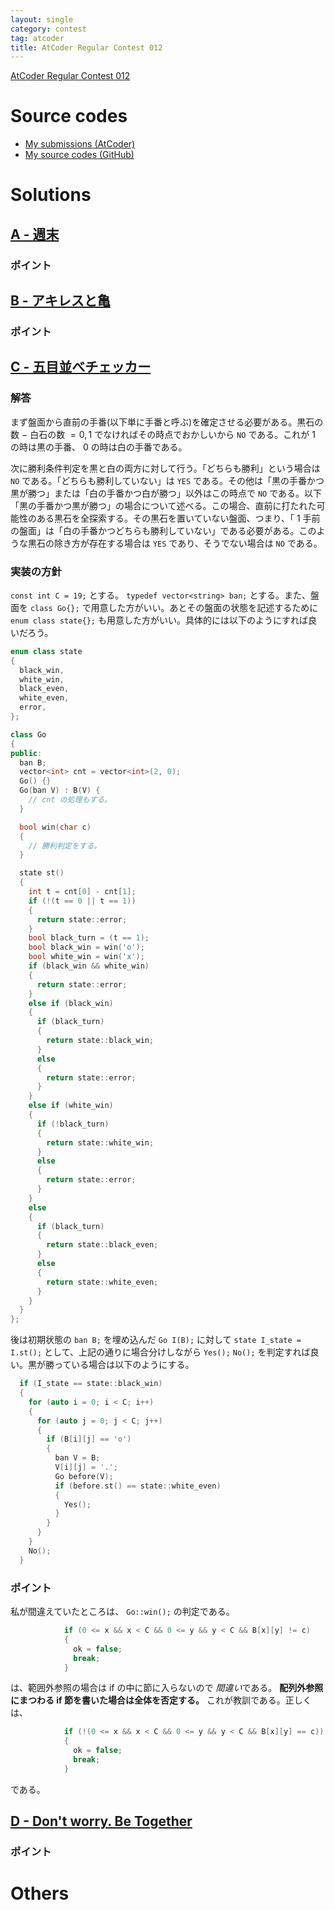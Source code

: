 ```yaml
---
layout: single
category: contest
tag: atcoder
title: AtCoder Regular Contest 012
---
```


[AtCoder Regular Contest 012](https://atcoder.jp/contests/arc012)

# Source codes

- [My submissions (AtCoder)](https://atcoder.jp/contests/arc012/submissions?f.User=kazunetakahashi)
- [My source codes (GitHub)](https://github.com/kazunetakahashi/atcoder/tree/master/2019/0618_ARC012)

# Solutions

## [A - 週末](https://atcoder.jp/contests/arc012/tasks/arc012_1)



### ポイント



## [B - アキレスと亀](https://atcoder.jp/contests/arc012/tasks/arc012_2)



### ポイント



## [C - 五目並べチェッカー](https://atcoder.jp/contests/arc012/tasks/arc012_3)

### 解答

まず盤面から直前の手番(以下単に手番と呼ぶ)を確定させる必要がある。黒石の数 $-$ 白石の数 $= 0, 1$ でなければその時点でおかしいから `NO` である。これが $1$ の時は黒の手番、 $0$ の時は白の手番である。

次に勝利条件判定を黒と白の両方に対して行う。「どちらも勝利」という場合は `NO` である。「どちらも勝利していない」は `YES` である。その他は「黒の手番かつ黒が勝つ」または「白の手番かつ白が勝つ」以外はこの時点で `NO` である。以下「黒の手番かつ黒が勝つ」の場合について述べる。この場合、直前に打たれた可能性のある黒石を全探索する。その黒石を置いていない盤面、つまり、「 1 手前の盤面」は「白の手番かつどちらも勝利していない」である必要がある。このような黒石の除き方が存在する場合は `YES` であり、そうでない場合は `NO` である。

### 実装の方針

`const int C = 19;` とする。 `typedef vector<string> ban;` とする。また、盤面を `class Go{};` で用意した方がいい。あとその盤面の状態を記述するために `enum class state{};` も用意した方がいい。具体的には以下のようにすれば良いだろう。

```c++
enum class state
{
  black_win,
  white_win,
  black_even,
  white_even,
  error,
};

class Go
{
public:
  ban B;
  vector<int> cnt = vector<int>(2, 0);
  Go() {}
  Go(ban V) : B(V) {
    // cnt の処理もする。
  }

  bool win(char c)
  {
    // 勝利判定をする。
  }

  state st()
  {
    int t = cnt[0] - cnt[1];
    if (!(t == 0 || t == 1))
    {
      return state::error;
    }
    bool black_turn = (t == 1);
    bool black_win = win('o');
    bool white_win = win('x');
    if (black_win && white_win)
    {
      return state::error;
    }
    else if (black_win)
    {
      if (black_turn)
      {
        return state::black_win;
      }
      else
      {
        return state::error;
      }
    }
    else if (white_win)
    {
      if (!black_turn)
      {
        return state::white_win;
      }
      else
      {
        return state::error;
      }
    }
    else
    {
      if (black_turn)
      {
        return state::black_even;
      }
      else
      {
        return state::white_even;
      }
    }
  }
};
```

後は初期状態の `ban B;` を埋め込んだ `Go I(B);` に対して `state I_state = I.st();` として、上記の通りに場合分けしながら `Yes();` `No();` を判定すれば良い。黒が勝っている場合は以下のようにする。

```c++
  if (I_state == state::black_win)
  {
    for (auto i = 0; i < C; i++)
    {
      for (auto j = 0; j < C; j++)
      {
        if (B[i][j] == 'o')
        {
          ban V = B;
          V[i][j] = '.';
          Go before(V);
          if (before.st() == state::white_even)
          {
            Yes();
          }
        }
      }
    }
    No();
  }
```

### ポイント

私が間違えていたところは、 `Go::win();` の判定である。

```c++
            if (0 <= x && x < C && 0 <= y && y < C && B[x][y] != c)
            {
              ok = false;
              break;
            }
```

は、範囲外参照の場合は if の中に節に入らないので *間違い*である。 **配列外参照にまつわる if 節を書いた場合は全体を否定する。** これが教訓である。正しくは、

```c++
            if (!(0 <= x && x < C && 0 <= y && y < C && B[x][y] == c))
            {
              ok = false;
              break;
            }
```

である。

## [D - Don't worry. Be Together](https://atcoder.jp/contests/arc012/tasks/arc012_4)



### ポイント



# Others
